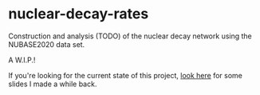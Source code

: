 # nuclear-decay-rates
Construction and analysis (TODO) of the nuclear decay network using the NUBASE2020 data set.

A W.I.P.!

If you're looking for the current state of this project, [look here](https://github.com/Rachmanin0xFF/nuclear-decay-rates/blob/main/Nuclear%20WIP%20Presentation.pdf) for some slides I made a while back.
